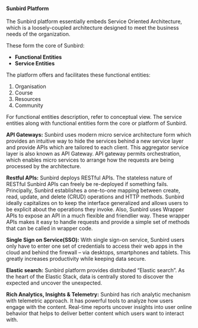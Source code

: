 #### Sunbird Platform

The Sunbird platform essentially embeds Service Oriented Architecture, which is a loosely-coupled architecture designed to meet the business needs of the organization.

These form the core of Sunbird:

+ **Functional Entities**
+ **Service Entities**

The platform offers and facilitates these functional entities:

1. Organisation
1. Course
1. Resources
1. Community 

For functional entities description, refer to conceptual view. The service entities along with functional entities form the core or platform of Sunbird.

**API Gateways:** Sunbird uses modern micro service architecture form which provides an intuitive way to hide the services behind a new service layer and provide APIs which are tailored to each client. This aggregator service layer is also known as API Gateway. API gateway permits orchestration, which enables micro services to arrange how the requests are being processed by the architecture.

**Restful APIs:** Sunbird deploys RESTful APIs. The stateless nature of RESTful Sunbird APIs can freely be re-deployed if something fails. Principally, Sunbird establishes a one-to-one mapping between create, read, update, and delete (CRUD) operations and HTTP methods. Sunbird ideally capitalizes on to keep the interface generalized and allows users to be explicit about the operations they invoke. Also, Sunbird uses Wrapper APIs to expose an API in a much flexible and friendlier way. These wrapper APIs makes it easy to handle requests and provide a simple set of methods that can be called in wrapper code.

**Single Sign on Service(SSO):** With single sign-on service, Sunbird users only have to enter one set of credentials to access their web apps in the cloud and behind the firewall – via desktops, smartphones and tablets. This greatly increases productivity while keeping data secure.

**Elastic search:** Sunbird platform provides distributed “Elastic search”. As the heart of the Elastic Stack, data is centrally stored to discover the expected and uncover the unexpected.

**Rich Analytics, Insights & Telemetry:** Sunbird has rich analytic mechanism with telemetric approach. It has powerful tools to analyze how users engage with the content. Real-time reports uncover insights into user online behavior that helps to deliver better content which users want to interact with.

